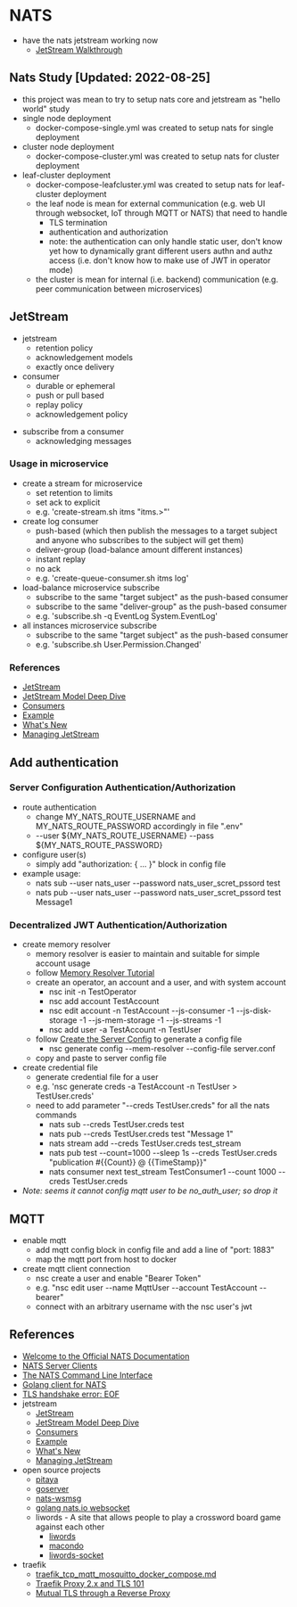 # NATS

* have the nats jetstream working now
    + [JetStream Walkthrough](https://docs.nats.io/nats-concepts/jetstream/js_walkthrough)

## Nats Study [Updated: 2022-08-25]

* this project was mean to try to setup nats core and jetstream as "hello world" study
* single node deployment
    + docker-compose-single.yml was created to setup nats for single deployment
* cluster node deployment
    + docker-compose-cluster.yml was created to setup nats for cluster deployment
* leaf-cluster deployment
    + docker-compose-leafcluster.yml was created to setup nats for leaf-cluster deployment
    + the leaf node is mean for external communication (e.g. web UI through websocket, IoT through MQTT or NATS) that need to handle
        - TLS termination
        - authentication and authorization
        - note: the authentication can only handle static user, don't know yet how to dynamically grant different users authn and authz access (i.e. don't know how to make use of JWT in operator mode)
    + the cluster is mean for internal (i.e. backend) communication (e.g. peer communication between microservices)

## JetStream

* jetstream
    + retention policy
    + acknowledgement models
    + exactly once delivery
* consumer
    + durable or ephemeral
    + push or pull based
    + replay policy
    + acknowledgement policy
+ subscribe from a consumer
    + acknowledging messages

### Usage in microservice

* create a stream for microservice
    + set retention to limits
    + set ack to explicit
    + e.g. 'create-stream.sh itms "itms.>"'
* create log consumer
    + push-based (which then publish the messages to a target subject and anyone who subscribes to the subject will get them)
    + deliver-group (load-balance amount different instances)
    + instant replay
    + no ack
    + e.g. 'create-queue-consumer.sh itms log'
* load-balance microservice subscribe
    + subscribe to the same "target subject" as the push-based consumer
    + subscribe to the same "deliver-group" as the push-based consumer
    + e.g. 'subscribe.sh -q EventLog System.EventLog'
* all instances microservice subscribe
    + subscribe to the same "target subject" as the push-based consumer
    + e.g. 'subscribe.sh User.Permission.Changed'

### References

* [JetStream](https://docs.nats.io/using-nats/developer/develop_jetstream)
* [JetStream Model Deep Dive](https://docs.nats.io/using-nats/developer/develop_jetstream/model_deep_dive)
* [Consumers](https://docs.nats.io/running-a-nats-service/nats_admin/jetstream_admin/consumers)
* [Example](https://docs.nats.io/nats-concepts/jetstream/consumers/example_configuration)
* [What's New](https://docs.nats.io/release-notes/whats_new#jetstream)
* [Managing JetStream](https://docs.nats.io/running-a-nats-service/nats_admin/jetstream_admin)

## Add authentication

### Server Configuration Authentication/Authorization

* route authentication
    + change MY_NATS_ROUTE_USERNAME and MY_NATS_ROUTE_PASSWORD accordingly in file ".env"
    + --user ${MY_NATS_ROUTE_USERNAME} --pass ${MY_NATS_ROUTE_PASSWORD}
* configure user(s)
    + simply add "authorization: { ... }" block in config file
* example usage:
    + nats sub --user nats_user --password nats_user_scret_pssord test
    + nats pub --user nats_user --password nats_user_scret_pssord test Message1

### Decentralized JWT Authentication/Authorization

* create memory resolver
    + memory resolver is easier to maintain and suitable for simple account usage
    + follow [Memory Resolver Tutorial](https://docs.nats.io/running-a-nats-service/configuration/securing_nats/auth_intro/jwt/mem_resolver)
    + create an operator, an account and a user, and with system account
        - nsc init -n TestOperator
        - nsc add account TestAccount
        - nsc edit account -n TestAccount --js-consumer -1 --js-disk-storage -1 --js-mem-storage -1 --js-streams -1
        - nsc add user -a TestAccount -n TestUser
    + follow [Create the Server Config](https://docs.nats.io/running-a-nats-service/configuration/securing_nats/auth_intro/jwt/mem_resolver#create-the-server-config) to generate a config file
        - nsc generate config --mem-resolver --config-file server.conf
    + copy and paste to server config file
* create credential file
    + generate credential file for a user
    + e.g. 'nsc generate creds -a TestAccount -n TestUser > TestUser.creds'
    + need to add parameter "--creds TestUser.creds" for all the nats commands
        - nats sub --creds TestUser.creds test
        - nats pub --creds TestUser.creds test "Message 1"
        - nats stream add --creds TestUser.creds test_stream
        - nats pub test --count=1000 --sleep 1s --creds TestUser.creds "publication #{{Count}} @ {{TimeStamp}}"
        - nats consumer next test_stream TestConsumer1 --count 1000 --creds TestUser.creds
* _Note: seems it cannot config mqtt user to be no_auth_user; so drop it_

## MQTT

* enable mqtt
    + add mqtt config block in config file and add a line of "port: 1883"
    + map the mqtt port from host to docker
* create mqtt client connection
    + nsc create a user and enable "Bearer Token"
    + e.g. "nsc edit user --name MqttUser --account TestAccount --bearer"
    + connect with an arbitrary username with the nsc user's jwt

## References

* [Welcome to the Official NATS Documentation](https://docs.nats.io/)
* [NATS Server Clients](https://docs.nats.io/running-a-nats-service/clients)
* [The NATS Command Line Interface](https://github.com/nats-io/natscli)
* [Golang client for NATS](https://github.com/nats-io/nats.go)
* [TLS handshake error: EOF](https://github.com/nats-io/nats-server/issues/2804)
* jetstream
    + [JetStream](https://docs.nats.io/using-nats/developer/develop_jetstream)
    + [JetStream Model Deep Dive](https://docs.nats.io/using-nats/developer/develop_jetstream/model_deep_dive)
    + [Consumers](https://docs.nats.io/running-a-nats-service/nats_admin/jetstream_admin/consumers)
    + [Example](https://docs.nats.io/nats-concepts/jetstream/consumers/example_configuration)
    + [What's New](https://docs.nats.io/release-notes/whats_new#jetstream)
    + [Managing JetStream](https://docs.nats.io/running-a-nats-service/nats_admin/jetstream_admin)
* open source projects
    + [pitaya](https://github.com/topfreegames/pitaya)
    + [goserver](https://github.com/0990/goserver)
    + [nats-wsmsg](https://github.com/octu0/nats-wsmsg)
    + [golang nats.io websocket](https://github.com/blinkinglight/go-nats.io-websocket)
    + liwords - A site that allows people to play a crossword board game against each other
        - [liwords](https://github.com/domino14/liwords)
        - [macondo](https://github.com/domino14/macondo)
        - [liwords-socket](https://github.com/domino14/liwords-socket)
* traefik
    + [traefik_tcp_mqtt_mosquitto_docker_compose.md](https://gist.github.com/gimiki/628e2ca10f026975f00f34e4d1f4ff23)
    + [Traefik Proxy 2.x and TLS 101](https://traefik.io/blog/traefik-2-tls-101-23b4fbee81f1/)
    + [Mutual TLS through a Reverse Proxy](https://zhimin-wen.medium.com/mutual-tls-through-a-reverse-proxy-da60430fefd)